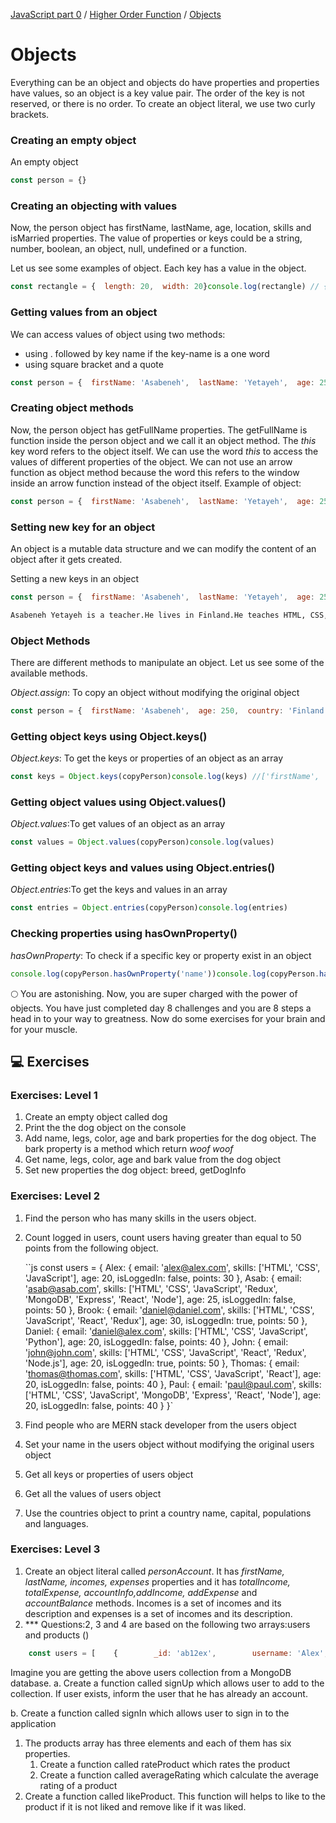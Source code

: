 [JavaScript part 0](JavaScript/JavaScript-part-0.md) / [Higher Order Function](JavaScript-part-2/Higher-Order-Function.md) / [Objects](#)

# Objects

Everything can be an object and objects do have properties and properties have values, so an object is a key value pair. The order of the key is not reserved, or there is no order. To create an object literal, we use two curly brackets.

### Creating an empty object

An empty object

```jsx
const person = {}
```

### Creating an objecting with values

Now, the person object has firstName, lastName, age, location, skills and isMarried properties. The value of properties or keys could be a string, number, boolean, an object, null, undefined or a function.

Let us see some examples of object. Each key has a value in the object.

```jsx
const rectangle = {  length: 20,  width: 20}console.log(rectangle) // {length: 20, width: 20}const person = {  firstName: 'Asabeneh',  lastName: 'Yetayeh',  age: 250,  country: 'Finland',  city: 'Helsinki',  skills: [    'HTML',    'CSS',    'JavaScript',    'React',    'Node',    'MongoDB',    'Python',    'D3.js'  ],  isMarried: true}console.log(person)
```

### Getting values from an object

We can access values of object using two methods:

- using . followed by key name if the key-name is a one word
- using square bracket and a quote

```jsx
const person = {  firstName: 'Asabeneh',  lastName: 'Yetayeh',  age: 250,  country: 'Finland',  city: 'Helsinki',  skills: [    'HTML',    'CSS',    'JavaScript',    'React',    'Node',    'MongoDB',    'Python',    'D3.js'  ],  getFullName: function() {    return `${this.firstName}${this.lastName}`  },  'phone number': '+3584545454545'}// accessing values using .console.log(person.firstName)console.log(person.lastName)console.log(person.age)console.log(person.location) // undefined// value can be accessed using square bracket and key nameconsole.log(person['firstName'])console.log(person['lastName'])console.log(person['age'])console.log(person['age'])console.log(person['location']) // undefined// for instance to access the phone number we only use the square bracket methodconsole.log(person['phone number'])
```

### Creating object methods

Now, the person object has getFullName properties. The getFullName is function inside the person object and we call it an object method. The *this* key word refers to the object itself. We can use the word *this* to access the values of different properties of the object. We can not use an arrow function as object method because the word this refers to the window inside an arrow function instead of the object itself. Example of object:

```jsx
const person = {  firstName: 'Asabeneh',  lastName: 'Yetayeh',  age: 250,  country: 'Finland',  city: 'Helsinki',  skills: [    'HTML',    'CSS',    'JavaScript',    'React',    'Node',    'MongoDB',    'Python',    'D3.js'  ],  getFullName: function() {    return `${this.firstName} ${this.lastName}`  }}console.log(person.getFullName())// Asabeneh Yetayeh
```

### Setting new key for an object

An object is a mutable data structure and we can modify the content of an object after it gets created.

Setting a new keys in an object

```jsx
const person = {  firstName: 'Asabeneh',  lastName: 'Yetayeh',  age: 250,  country: 'Finland',  city: 'Helsinki',  skills: [    'HTML',    'CSS',    'JavaScript',    'React',    'Node',    'MongoDB',    'Python',    'D3.js'  ],  getFullName: function() {    return `${this.firstName} ${this.lastName}`  }}person.nationality = 'Ethiopian'person.country = 'Finland'person.title = 'teacher'person.skills.push('Meteor')person.skills.push('SasS')person.isMarried = trueperson.getPersonInfo = function() {  let skillsWithoutLastSkill = this.skills    .splice(0, this.skills.length - 1)    .join(', ')  let lastSkill = this.skills.splice(this.skills.length - 1)[0]  let skills = `${skillsWithoutLastSkill}, and ${lastSkill}`  let fullName = this.getFullName()  let statement = `${fullName} is a ${this.title}.\nHe lives in ${this.country}.\nHe teaches ${skills}.`  return statement}console.log(person)console.log(person.getPersonInfo())
```

```bash
Asabeneh Yetayeh is a teacher.He lives in Finland.He teaches HTML, CSS, JavaScript, React, Node, MongoDB, Python, D3.js, Meteor, and SasS.
```

### Object Methods

There are different methods to manipulate an object. Let us see some of the available methods.

*Object.assign*: To copy an object without modifying the original object

```jsx
const person = {  firstName: 'Asabeneh',  age: 250,  country: 'Finland',  city:'Helsinki',  skills: ['HTML', 'CSS', 'JS'],  title: 'teacher',  address: {    street: 'Heitamienkatu 16',    pobox: 2002,    city: 'Helsinki'  },  getPersonInfo: function() {    return `I am ${this.firstName} and I live in ${this.city}, ${this.country}. I am ${this.age}.`  }}//Object methods: Object.assign, Object.keys, Object.values, Object.entries//hasOwnPropertyconst copyPerson = Object.assign({}, person)console.log(copyPerson)
```

### Getting object keys using Object.keys()

*Object.keys*: To get the keys or properties of an object as an array

```jsx
const keys = Object.keys(copyPerson)console.log(keys) //['firstName', 'age', 'country','city', 'skills','title', 'address', 'getPersonInfo']const address = Object.keys(copyPerson.address)console.log(address) //['street', 'pobox', 'city']
```

### Getting object values using Object.values()

*Object.values*:To get values of an object as an array

```jsx
const values = Object.values(copyPerson)console.log(values)
```

### Getting object keys and values using Object.entries()

*Object.entries*:To get the keys and values in an array

```jsx
const entries = Object.entries(copyPerson)console.log(entries)
```

### Checking properties using hasOwnProperty()

*hasOwnProperty*: To check if a specific key or property exist in an object

```jsx
console.log(copyPerson.hasOwnProperty('name'))console.log(copyPerson.hasOwnProperty('score'))
```

🌕 You are astonishing. Now, you are super charged with the power of objects. You have just completed day 8 challenges and you are 8 steps a head in to your way to greatness. Now do some exercises for your brain and for your muscle.

## 💻 Exercises

### Exercises: Level 1

1. Create an empty object called dog
2. Print the the dog object on the console
3. Add name, legs, color, age and bark properties for the dog object. The bark property is a method which return *woof woof*
4. Get name, legs, color, age and bark value from the dog object
5. Set new properties the dog object: breed, getDogInfo

### Exercises: Level 2

1. Find the person who has many skills in the users object.
2. Count logged in users, count users having greater than equal to 50 points from the following object.
    
    ``js const users = {   Alex: {     email: 'alex@alex.com',     skills: ['HTML', 'CSS', 'JavaScript'],     age: 20,     isLoggedIn: false,     points: 30   },   Asab: {     email: 'asab@asab.com',     skills: ['HTML', 'CSS', 'JavaScript', 'Redux', 'MongoDB', 'Express', 'React', 'Node'],     age: 25,     isLoggedIn: false,     points: 50   },   Brook: {     email: 'daniel@daniel.com',     skills: ['HTML', 'CSS', 'JavaScript', 'React', 'Redux'],     age: 30,     isLoggedIn: true,     points: 50   },   Daniel: {     email: 'daniel@alex.com',     skills: ['HTML', 'CSS', 'JavaScript', 'Python'],     age: 20,     isLoggedIn: false,     points: 40   },   John: {     email: 'john@john.com',     skills: ['HTML', 'CSS', 'JavaScript', 'React', 'Redux', 'Node.js'],     age: 20,     isLoggedIn: true,     points: 50   },   Thomas: {     email: 'thomas@thomas.com',     skills: ['HTML', 'CSS', 'JavaScript', 'React'],     age: 20,     isLoggedIn: false,     points: 40   },   Paul: {     email: 'paul@paul.com',     skills: ['HTML', 'CSS', 'JavaScript', 'MongoDB', 'Express', 'React', 'Node'],     age: 20,     isLoggedIn: false,     points: 40   } }`
    
3. Find people who are MERN stack developer from the users object
4. Set your name in the users object without modifying the original users object
5. Get all keys or properties of users object
6. Get all the values of users object
7. Use the countries object to print a country name, capital, populations and languages.

### Exercises: Level 3

1. Create an object literal called *personAccount*. It has *firstName, lastName, incomes, expenses* properties and it has *totalIncome, totalExpense, accountInfo,addIncome, addExpense* and *accountBalance* methods. Incomes is a set of incomes and its description and expenses is a set of incomes and its description.
2. *** Questions:2, 3 and 4 are based on the following two arrays:users and products ()

```jsx
    const users = [    {        _id: 'ab12ex',        username: 'Alex',        email: 'alex@alex.com',        password: '123123',        createdAt:'08/01/2020 9:00 AM',        isLoggedIn: false    },    {        _id: 'fg12cy',        username: 'Asab',        email: 'asab@asab.com',        password: '123456',        createdAt:'08/01/2020 9:30 AM',        isLoggedIn: true    },    {        _id: 'zwf8md',        username: 'Brook',        email: 'brook@brook.com',        password: '123111',        createdAt:'08/01/2020 9:45 AM',        isLoggedIn: true    },    {        _id: 'eefamr',        username: 'Martha',        email: 'martha@martha.com',        password: '123222',        createdAt:'08/01/2020 9:50 AM',        isLoggedIn: false    },    {        _id: 'ghderc',        username: 'Thomas',        email: 'thomas@thomas.com',        password: '123333',        createdAt:'08/01/2020 10:00 AM',        isLoggedIn: false    }    ];    const products = [  {    _id: 'eedfcf',    name: 'mobile phone',    description: 'Huawei Honor',    price: 200,    ratings: [      { userId: 'fg12cy', rate: 5 },      { userId: 'zwf8md', rate: 4.5 }    ],    likes: []  },  {    _id: 'aegfal',    name: 'Laptop',    description: 'MacPro: System Darwin',    price: 2500,    ratings: [],    likes: ['fg12cy']  },  {    _id: 'hedfcg',    name: 'TV',    description: 'Smart TV:Procaster',    price: 400,    ratings: [{ userId: 'fg12cy', rate: 5 }],    likes: ['fg12cy']  }]
```

Imagine you are getting the above users collection from a MongoDB database. a. Create a function called signUp which allows user to add to the collection. If user exists, inform the user that he has already an account.

b. Create a function called signIn which allows user to sign in to the application

1. The products array has three elements and each of them has six properties.
    1. Create a function called rateProduct which rates the product
    2. Create a function called averageRating which calculate the average rating of a product
2. Create a function called likeProduct. This function will helps to like to the product if it is not liked and remove like if it was liked.
